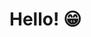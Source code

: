 # Hello! 😁

<!-- ![Miguel's GitHub stats](https://github-readme-stats.vercel.app/api?username=m1ggy&count_private=true&show_icons=true&theme=react) -->

<!---
m1ggy/m1ggy is a ✨ special ✨ repository because its `README.md` (this file) appears on your GitHub profile.
You can click the Preview link to take a look at your changes.
--->
